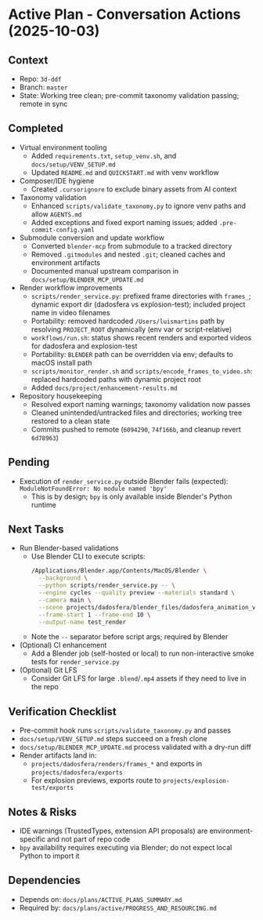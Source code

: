 # Active Plan - Conversation Actions (2025-10-03)

## Context
- Repo: `3d-ddf`
- Branch: `master`
- State: Working tree clean; pre-commit taxonomy validation passing; remote in sync

## Completed
- Virtual environment tooling
  - Added `requirements.txt`, `setup_venv.sh`, and `docs/setup/VENV_SETUP.md`
  - Updated `README.md` and `QUICKSTART.md` with venv workflow
- Composer/IDE hygiene
  - Created `.cursorignore` to exclude binary assets from AI context
- Taxonomy validation
  - Enhanced `scripts/validate_taxonomy.py` to ignore venv paths and allow `AGENTS.md`
  - Added exceptions and fixed export naming issues; added `.pre-commit-config.yaml`
- Submodule conversion and update workflow
  - Converted `blender-mcp` from submodule to a tracked directory
  - Removed `.gitmodules` and nested `.git`; cleaned caches and environment artifacts
  - Documented manual upstream comparison in `docs/setup/BLENDER_MCP_UPDATE.md`
- Render workflow improvements
  - `scripts/render_service.py`: prefixed frame directories with `frames_`; dynamic export dir (dadosfera vs explosion-test); included project name in video filenames
  - Portability: removed hardcoded `/Users/luismartins` path by resolving `PROJECT_ROOT` dynamically (env var or script-relative)
  - `workflows/run.sh`: status shows recent renders and exported videos for dadosfera and explosion-test
  - Portability: `BLENDER` path can be overridden via env; defaults to macOS install path
  - `scripts/monitor_render.sh` and `scripts/encode_frames_to_video.sh`: replaced hardcoded paths with dynamic project root
  - Added `docs/project/enhancement-results.md`
- Repository housekeeping
  - Resolved export naming warnings; taxonomy validation now passes
  - Cleaned unintended/untracked files and directories; working tree restored to a clean state
  - Commits pushed to remote (`6094290`, `74f166b`, and cleanup revert `6d78963`)

## Pending
- Execution of `render_service.py` outside Blender fails (expected): `ModuleNotFoundError: No module named 'bpy'`
  - This is by design; `bpy` is only available inside Blender's Python runtime

## Next Tasks
- Run Blender-based validations
  - Use Blender CLI to execute scripts:
    ```bash
    /Applications/Blender.app/Contents/MacOS/Blender \
      --background \
      --python scripts/render_service.py -- \
      --engine cycles --quality preview --materials standard \
      --camera main \
      --scene projects/dadosfera/blender_files/dadosfera_animation_v1.blend \
      --frame-start 1 --frame-end 10 \
      --output-name test_render
    ```
  - Note the `--` separator before script args; required by Blender
- (Optional) CI enhancement
  - Add a Blender job (self-hosted or local) to run non-interactive smoke tests for `render_service.py`
- (Optional) Git LFS
  - Consider Git LFS for large `.blend`/`.mp4` assets if they need to live in the repo

## Verification Checklist
- Pre-commit hook runs `scripts/validate_taxonomy.py` and passes
- `docs/setup/VENV_SETUP.md` steps succeed on a fresh clone
- `docs/setup/BLENDER_MCP_UPDATE.md` process validated with a dry-run diff
- Render artifacts land in:
  - `projects/dadosfera/renders/frames_*` and exports in `projects/dadosfera/exports`
  - For explosion previews, exports route to `projects/explosion-test/exports`

## Notes & Risks
- IDE warnings (TrustedTypes, extension API proposals) are environment-specific and not part of repo code
- `bpy` availability requires executing via Blender; do not expect local Python to import it

## Dependencies
- Depends on: `docs/plans/ACTIVE_PLANS_SUMMARY.md`
- Required by: `docs/plans/active/PROGRESS_AND_RESOURCING.md`
